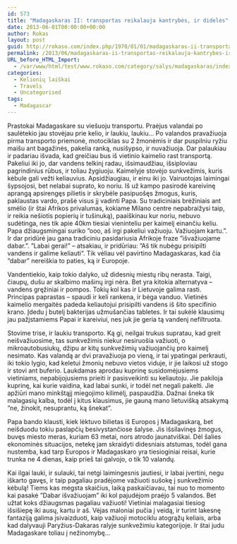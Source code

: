 ```yaml
---
id: 573
title: "Madagaskaras II: transportas reikalauja kantrybės, ir didelės"
date: 2013-06-01T00:00:00+00:00
author: Rokas
layout: post
guid: http://rokaso.com/index.php/1970/01/01/madagaskaras-ii-transportas-reikalauja-kantrybes-ir-dideles/
permalink: /2013/06/madagaskaras-ii-transportas-reikalauja-kantrybes-ir-dideles/
URL_before_HTML_Import:
  - /var/www/html/test/www.rokaso.com/category/salys/madagaskaras/index.html
categories:
  - Kelionių laiškai
  - Travels
  - Uncategorised
tags:
  - Madagascar
---
```


<div class="entry-content">
  <p>
    Prastokai Madagaskare su viešuoju transportu. Praėjus valandai po saulėtekio jau stovėjau prie kelio, ir laukiu, laukiu… Po valandos pravažiuoja pirma transporto priemonė, motociklas su 2 žmonėmis ir dar puspilniu ryžiu maišu ant bagažinės, pakelia ranką, nusišypso, ir nuvažiuoja. Dar palaukiau ir padariau išvada, kad greičiau bus iš vietinio kaimelio rast transportą. Pakeliui iki jo, dar vandens telkinį radau, išsimaudžiau, išsiploviau pagrindinius rūbus, ir toliau žygiuoju. Kaimelyje stovėjo sunkvežimis, kuris kėbule gali vežti keliauvius. Apsidžiaugiau, ir einu iki jo. Vairuotojas laimingai šypsojosi, bet nelabai suprato, ko noriu. Iš už kampo pasirodė kareivinę aprangą apsirengęs pilietis ir skrybėle pasipuošęs žmogus, kuris, paklaustas vardo, prašė visus jį vadinti Papa. Su tradiciniais brėžiniais ant smėlio (ir štai Afrikos privalumas, kokiame Milano centre nepabraižysi taip, ir reikia nešiotis popierių ir tušinuką), paaiškinau kur noriu, nebuvo sudėtinga, nes tik apie 40km tiesiai vieninteliu per kaimelį einančiu keliu. Papa džiaugsmingai suriko ”ooo, aš irgi pakeliui važiuoju. Važiuojam kartu.”. Ir dar pridūrė jau gana tradiciniu pasidariusia Afrikoje fraze ”išvažiuojame dabar.”. ”Labai gerai!” – atsakiau, ir pridūriau: ”Aš tik nubėgu prisipilti vandens ir galime keliauti“. Tik vėliau vėl pavirtino Madagaskaras, kad čia ”dabar” nereiškia to paties, ką ir Europoje.
  </p>
  
  <p>
    Vandentiekio, kaip tokio dalyko, už didesnių miestų ribų nerasta. Taigi, čiaupų, dušu ar skalbimo mašinų irgi nėra. Bet yra kitokia alternatyva – vandens gręžiniai ir pompos. Tokių kol kas ir Lietuvoje galima rasti. Principas paprastas – spaudi ir keli rankena, ir bėga vanduo. Vietinės kaimelio mergaitės padeda keliautojui prisipilti vandens iš šito specifinio krano. Įdedu į butelį bakterijas užmušančias tabletes. Ir tai sukėlė klausimų jau pažįstamiems Papai ir kareiviui, nes juk jie geria tą vandenį nefiltruota.
  </p>
  
  <p>
    Stovime trise, ir laukiu transporto. Ką gi, neilgai trukus supratau, kad greit neišvažiuosime, tas sunkvežimis niekur nesiruošia važiuoti, o mikroautobusiukų, džipu ar kitų sunkvežimių važiuojančių pro kaimelį nesimato. Kas valandą ar dvi pravažiuoja po vieną, ir tai ypatingai perkrauti, iki tokio lygio, kad keletui žmonių nebuvo vietos viduje, ir jie laikosi už stogo ir stovi ant buferio.
 Laukdamas aprodau kuprinę susidomėjusiems vietiniams, nepabijojusiems prieiti ir pasisveikinti su keliautoju. Jie pakiloja kuprinę, kai kurie vaidina, kad labai sunki, ir todėl net negali pakelti. Jie apžiūri mano minkštąjį miegojimo kilimėlį, paspaudžia. Dažnai šneka tik malagasių kalba, todėl į kitus klausimus, jie gauną mano lietuvišką atsakymą ”ne, žinokit, nesuprantu, ką šnekat”.
  </p>
  
  <p>
    Papa bando klausti, kiek lėktuvo bilietas iš Europos į Madagaskarą, bet neišduodu tokiu paslapčių besivystančiose šalyse. Jis išsilavinęs žmogus, buvęs miesto meras, kuriam 63 metai, nors atrodo jaunatviškai. Dėl šalies ekonominės situacijos, netekę jam skraidyti didesniais atstumas, todėl gana nustemba, kad tarp Europos ir Madagaskaro yra tiesioginiai reisai, kurie trunka ne 4 dienas, kaip prieš tai galvojo, o tik 10 valandų.
  </p>
  
  <p>
    Kai ilgai lauki, ir sulauki, tai netgi laimingesnis jautiesi, ir labai įvertini, negu iškarto gavęs, ir taip pagaliau pradėjome važiuoti sušokę į sunkvežimio kėbulą! Tiems kas mėgsta skaičius, laiką paskaičiavau, tai nuo to momento kai pasakė ”Dabar išvažiuojam” iki kol pajudėjom praėjo 5 valandos. Bet užtat koks džiaugsmas pagaliau važiuoti! Vietiniai malagasiai tiesiog išsišiepę iki ausų, kartu ir aš. Vėjas maloniai pučia į veidą, ir turint lakesnę fantaziją galima įsivaizduoti, kaip važiuoji motociklu atogrąžų keliais, arba kad dalyvauji Paryžius-Dakaras ralyje sunkvežimiu kategorijoje. Ir štai judu Madagaskare toliau į nežinomybę…
  </p>

